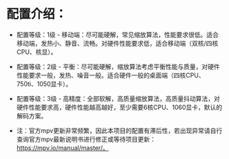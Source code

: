 # 配置介绍：

* 配置等级：1级 - 移动端：尽可能硬解，常见缩放算法，性能要求很低。适合移动端，发热小、静音、流畅。对硬件性能要求低，适合移动端（双核/四核CPU、核显）。

* 配置等级：2级 - 平衡：尽可能硬解，缩放算法考虑平衡性能与质量，对硬件性能要求一般，发热、噪音一般。适合硬件一般的桌面端（四核CPU、750ti、1050显卡）。

* 配置等级：3级 - 高精度：全部软解，高质量缩放算法，高质量抖动算法，对硬件性能要求高，硬件性能越高越好，至少需要6核CPU、1060显卡，默认的解码方案。

* 注：官方mpv更新非常频繁，因此本项目的配置有滞后性，若出现异常请自行查询官方mpv最新说明书进行修正或等待项目更新：https://mpv.io/manual/master/。
